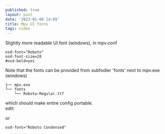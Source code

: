 ```yaml
---
published: true
layout: post
date: '2023-01-08 14:09'
title: Mpv UI fonts
tags: video 
---
```

Slightly more readable UI font (windows), in mpv.conf

    osd-font="Roboto"
    osd-font-size=28
    #osd-bold=yes

Note that the fonts can be provided from subfodler 'fonts' next to mpv.exe (windows)

    ├── mpv.exe
    └── fonts
        └── Roboto-Regular.ttf

which should make entire config portable.  
edit:  

or 

    osd-font="Roboto Condensed"

